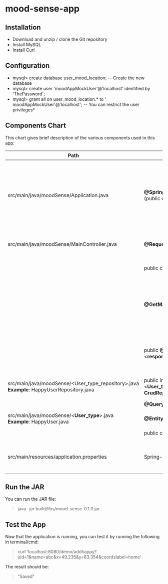 # mood-sense-app

## Installation

-	Download and unzip / clone the Git repository
-	Install MySQL
-	Install Curl


## Configuration

-	mysql> create database user_mood_location; -- Create the new database
-	mysql> create user 'moodAppMockUser'@'localhost' identified by 'ThePassword';
-	mysql> grant all on user_mood_location.* to ' moodAppMockUser'@'localhost'; -- You can restrict the user privileges*


## Components Chart

This chart gives brief description of the various components used in this app:

|Path            |Item                           |Item Type          |Description                     |
|----------------|-------------------------------|-------------------|--------------------------------|
|src/main/java/moodSense/Application.java|**@SpringBootApplication**<br/> (public class **Application**)|Convenience annotation<br/> (Startup Class)|**@SpringBootApplication**  adds the following to startup class:<br/> - **@EnableAutoConfiguration** sets classpath and component properties.<br/> - **@ComponentScan** tells Spring to scan for components, configurations, and services|
|src/main/java/moodSense/MainController.java|**@RequestMapping**(path="**/demo**")|Convenience annotation|The URL starting with the path “<**application_path**>/demo” invokes the MainController|
||public class **MainController**|Resource controller function|Defines the application logic.|
||**@GetMapping**(path=<**URL_path**>)|Convenience annotation|**@GetMapping**  specifies the https request method is a shortcut for<br/> - **@RequestMapping** (method=GET).<br/> - **@ResponseBody** invokes the response function based on the URL path.|
||public **@ResponseBody**  String <**response_function**>|HTTPS response function|Defines the response for the specific URL path. It contains the logic to access MySQL database and the application logic to manipulate the accessed data.|
|src/main/java/moodSense/<User_type_repository>.java<br/> **Example**: HappyUserRepository.java|public interface <**User_type_repository**> extends **CrudRepository**|Convenience annotation|It is a repository interface which is automatically implemented in Spring.|
||**@Query** <**query_function**>|Repository interface|Contains the design for custom MySQL queries.|
|src/main/java/moodSense/<**User_type**>.java<br/> **Example**: HappyUser.java|**@Entity**|Convenience annotation|Marks the class as a database entity.|
||public class <**User_type_class**>|Entity class|Hibernate use this entity class to create a table.|
|src/main/resources/application.properties|Spring-Boot properties|Spring-Boot properties|Defines properties for DDL creation, database (URL, username, password), path for package hibernate Geometry.|


## Run the JAR
You can run the JAR file:
>	java -jar build/libs/mood-sense-0.1.0.jar


## Test the App
Now that the application is running, you can test it by running the following in terminal/cmd:
> curl 'localhost:8080/demo/addhappy?uid=1&name=abc&x=49.235&y=83.354&coordslabel=home'

The result should be:
> "Saved"
